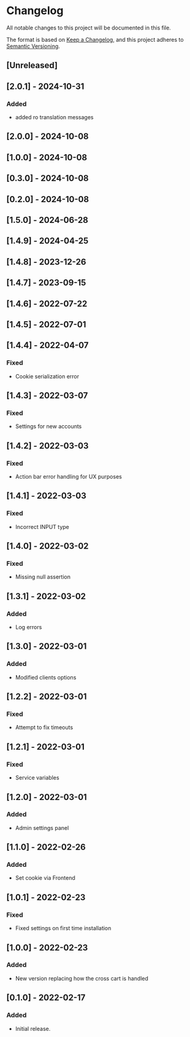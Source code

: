 # Changelog

All notable changes to this project will be documented in this file.

The format is based on [Keep a Changelog](https://keepachangelog.com/en/1.0.0/),
and this project adheres to [Semantic Versioning](https://semver.org/spec/v2.0.0.html).

## [Unreleased]

## [2.0.1] - 2024-10-31

### Added

- added ro translation messages


## [2.0.0] - 2024-10-08

## [1.0.0] - 2024-10-08

## [0.3.0] - 2024-10-08

## [0.2.0] - 2024-10-08

## [1.5.0] - 2024-06-28

## [1.4.9] - 2024-04-25

## [1.4.8] - 2023-12-26

## [1.4.7] - 2023-09-15

## [1.4.6] - 2022-07-22

## [1.4.5] - 2022-07-01

## [1.4.4] - 2022-04-07

### Fixed

- Cookie serialization error

## [1.4.3] - 2022-03-07

### Fixed

- Settings for new accounts

## [1.4.2] - 2022-03-03

### Fixed

- Action bar error handling for UX purposes

## [1.4.1] - 2022-03-03

### Fixed

- Incorrect INPUT type

## [1.4.0] - 2022-03-02

### Fixed

- Missing null assertion

## [1.3.1] - 2022-03-02

### Added

- Log errors

## [1.3.0] - 2022-03-01

### Added

- Modified clients options

## [1.2.2] - 2022-03-01

### Fixed

- Attempt to fix timeouts

## [1.2.1] - 2022-03-01

### Fixed

- Service variables

## [1.2.0] - 2022-03-01

### Added

- Admin settings panel

## [1.1.0] - 2022-02-26

### Added

- Set cookie via Frontend

## [1.0.1] - 2022-02-23

### Fixed

- Fixed settings on first time installation

## [1.0.0] - 2022-02-23

### Added

- New version replacing how the cross cart is handled

## [0.1.0] - 2022-02-17

### Added

- Initial release.
